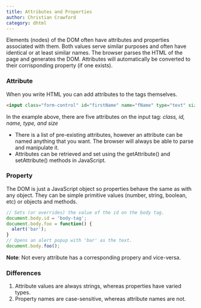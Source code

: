 ```yaml
---
title: Attributes and Properties 
author: Christian Crawford
category: dhtml
---
```


Elements (nodes) of the DOM often have attributes and properties associated with them. Both values serve similar purposes and often have identical or at least similar names.  The browser parses the HTML of the page and generates the DOM. Attributes will automatically be converted to their corrisponding property (if one exists).

### Attribute ###
When you write HTML you can add attributes to the tags themselves.
```html
<input class="form-control" id="firstName" name="fName" type="text" size="55">
```
In the example above, there are five attributes on the input tag: *class, id, name, type, and size*

- There is a list of pre-existing attributes, however an attribute can be named anything that you want. The browser will always be able to parse and manipulate it.
- Attributes can be retrieved and set using the getAttribute() and setAttribute() methods in JavaScript.
### Property ###
The DOM is just a JavaScript object so properties behave the same as with any object. They can be simple primitive values (number, string, boolean, etc) or objects and methods.
```javascript
// Sets (or overrides) the value of the id on the body tag.
document.body.id = 'body-tag';
document.body.foo = function() {
  alert('bar');
}
// Opens an alert popup with 'bar' as the text.
document.body.foo();
```
**Note**: Not every attribute has a corresponding propery and vice-versa.

### Differences ###
1. Attribute values are always strings, whereas properties have varied types. 
2. Property names are case-sensitive, whereas attribute names are not.